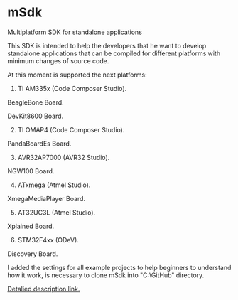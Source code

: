 mSdk
====

Multiplatform SDK for standalone applications

This SDK is intended to help the developers that he want to develop standalone applications that can be compiled for different platforms with minimum changes of source code.

At this moment is supported the next platforms:

1) TI AM335x (Code Composer Studio).

  BeagleBone Board.
  
  DevKit8600 Board.
  
2) TI OMAP4 (Code Composer Studio).

  PandaBoardEs Board.
  
3) AVR32AP7000 (AVR32 Studio).

  NGW100 Board.
  
4) ATxmega (Atmel Studio).

  XmegaMediaPlayer Board.
  
5) AT32UC3L (Atmel Studio).

  Xplained Board.
  
6) STM32F4xx (ODeV).

  Discovery Board.
  
I added the settings for all example projects to help beginners to understand how it work, is necessary to clone mSdk into "C:\GitHub\" directory.

<a href="http://forum.devboardshop.com/">Detalied description link.</a>

